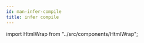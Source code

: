 ```yaml
---
id: man-infer-compile
title: infer compile
---
```


import HtmlWrap from "../src/components/HtmlWrap";

<HtmlWrap url="/man/next/infer-compile.1.html" />
